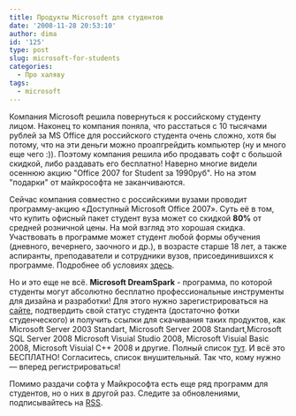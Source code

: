 ```yaml
---
title: Продукты Microsoft для студентов
date: '2008-11-28 20:53:10'
author: dima
id: '125'
type: post
slug: microsoft-for-students
categories:
  - Про халяву
tags:
  - microsoft
---
```


Компания Microsoft решила повернуться к российскому студенту лицом. Наконец то компания поняла, что расстаться с 10 тысячами рублей за MS Office для российского студента очень сложно, хотя бы потому, что на эти деньги можно проапгрейдить компьютер (ну и много еще чего :)). Поэтому компания решила ибо продавать софт с большой скидкой, либо раздавать его бесплатно! Наверно многие видели осеннюю акцию "Office 2007 for Student за 1990руб". Но на этом "подарки" от майкрософта не заканчиваются.  
  
Сейчас компания совместно с российскими вузами проводит программу-акцию «Доступный Microsoft Office 2007». Суть её в том, что купить офисный пакет студент вуза может со скидкой **80%** от средней розничной цены. На мой взгляд это хорошая скидка. Участвовать в программе может студент любой формы обучения (дневного, вечернего, заочного и др.), в возрасте старше 18 лет, а также аспиранты, преподаватели и сотрудники вузов, присоединившихся к программе. Подробнее об условиях [здесь](http://www.microsoft.com/rus/studentoffice/conditions.aspx).  
  
Но и это еще не всё. **Microsoft DreamSpark** - программа, по которой студенты могут абсолютно бесплатно профессиональные инструменты для дизайна и разработки! Для этого нужно зарегистрироваться на [сайте](https://imagine.microsoft.com/ru-ru/account), подтвердить свой статус студента (достаточно фотки студенческого) и получить ссылки для скачивания таких продуктов, как Microsoft Server 2003 Standart, Microsoft Server 2008 Standart,Microsoft SQL Server 2008 Microsoft Visuial Studio 2008, Microsoft Visuial Basic 2008, Microsoft Visuial C++ 2008 и другие. Полный список [тут](https://www.dreamspark.com/Products/ProductList.aspx). И всё это БЕСПЛАТНО! Согласитесь, список внушительный. Так что, кому нужно — вперед регистрироваться!  
  
Помимо раздачи софта у Майкрософта есть еще ряд программ для студентов, но о них в другой раз. Следите за обновлениями, подписывайтесь на [RSS](/index.xml).
